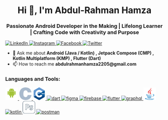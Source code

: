<h1 align="center">Hi 👋, I'm Abdul-Rahman Hamza</h1>
<h3 align="center">Passionate Android Developer in the Making | Lifelong Learner | Crafting Code with Creativity and Purpose</h3>

<!-- 🔗 Social badges row (no blue gaps) -->
<p align="left">
  <a href="https://www.linkedin.com/in/abdul-rahman-hamza-/" target="_blank" rel="noopener noreferrer">
    <img alt="LinkedIn" src="https://img.shields.io/badge/linkedin-AbdulRahmanHamza-0A66C2?style=flat-square&logo=linkedin&logoColor=white&labelColor=2b2b2b">
  </a><!--
  --><a href="https://www.instagram.com/ahamza2205/" target="_blank" rel="noopener noreferrer">
    <img alt="Instagram" src="https://img.shields.io/badge/instagram-%40ahamza2205-E4405F?style=flat-square&logo=instagram&logoColor=white&labelColor=2b2b2b">
  </a><!--
  --><a href="https://www.facebook.com/ahamzaa2205/" target="_blank" rel="noopener noreferrer">
    <img alt="Facebook" src="https://img.shields.io/badge/facebook-ahamzaa2205-1877F2?style=flat-square&logo=facebook&logoColor=white&labelColor=2b2b2b">
  </a><!--
  --><a href="https://x.com/ahamza2205" target="_blank" rel="noopener noreferrer">
    <img alt="Twitter" src="https://img.shields.io/badge/twitter-%40ahamza2205-1DA1F2?style=flat-square&logo=twitter&logoColor=white&labelColor=2b2b2b">
  </a>
</p>

<ul>
  <li>💬 Ask me about <b> Android (Java / Kotlin) , Jetpack Compose (CMP) , Kotlin Multiplatform (KMP) , Flutter (Dart) </b></li>
  <li>📫 How to reach me <b>abdulrahmanhamza2205@gmail.com</b></li>
</ul>

<!-- (Optional) If you prefer icons instead of badges, you can re-enable this block and remove the badges above.
<h3 align="left">Connect with me:</h3>
<p align="left">
  <a href="https://www.linkedin.com/in/abdul-rahman-hamza-/" target="blank">
    <img align="center" src="https://raw.githubusercontent.com/rahuldkjain/github-profile-readme-generator/master/src/images/icons/Social/linked-in-alt.svg" alt="linkedin" height="30" width="40" />
  </a>
</p>
-->

<h3 align="left">Languages and Tools:</h3>
<p align="left"> 
  <a href="https://developer.android.com" target="_blank" rel="noreferrer">
    <img src="https://raw.githubusercontent.com/devicons/devicon/master/icons/android/android-original-wordmark.svg" alt="android" width="40" height="40"/>
  </a> 
  <a href="https://www.cprogramming.com/" target="_blank" rel="noreferrer">
    <img src="https://raw.githubusercontent.com/devicons/devicon/master/icons/c/c-original.svg" alt="c" width="40" height="40"/>
  </a> 
  <a href="https://www.w3schools.com/cpp/" target="_blank" rel="noreferrer">
    <img src="https://raw.githubusercontent.com/devicons/devicon/master/icons/cplusplus/cplusplus-original.svg" alt="cplusplus" width="40" height="40"/>
  </a> 
  <a href="https://dart.dev" target="_blank" rel="noreferrer">
    <img src="https://www.vectorlogo.zone/logos/dartlang/dartlang-icon.svg" alt="dart" width="40" height="40"/>
  </a> 
  <a href="https://www.figma.com/" target="_blank" rel="noreferrer">
    <img src="https://www.vectorlogo.zone/logos/figma/figma-icon.svg" alt="figma" width="40" height="40"/>
  </a> 
  <a href="https://firebase.google.com/" target="_blank" rel="noreferrer">
    <img src="https://www.vectorlogo.zone/logos/firebase/firebase-icon.svg" alt="firebase" width="40" height="40"/>
  </a> 
  <a href="https://flutter.dev" target="_blank" rel="noreferrer">
    <img src="https://www.vectorlogo.zone/logos/flutterio/flutterio-icon.svg" alt="flutter" width="40" height="40"/>
  </a> 
  <a href="https://graphql.org" target="_blank" rel="noreferrer">
    <img src="https://www.vectorlogo.zone/logos/graphql/graphql-icon.svg" alt="graphql" width="40" height="40"/>
  </a> 
  <a href="https://www.java.com" target="_blank" rel="noreferrer">
    <img src="https://raw.githubusercontent.com/devicons/devicon/master/icons/java/java-original.svg" alt="java" width="40" height="40"/>
  </a> 
  <a href="https://kotlinlang.org" target="_blank" rel="noreferrer">
    <img src="https://www.vectorlogo.zone/logos/kotlinlang/kotlinlang-icon.svg" alt="kotlin" width="40" height="40"/>
  </a> 
  <a href="https://www.photoshop.com/en" target="_blank" rel="noreferrer">
    <img src="https://raw.githubusercontent.com/devicons/devicon/master/icons/photoshop/photoshop-line.svg" alt="photoshop" width="40" height="40"/>
  </a> 
  <a href="https://postman.com" target="_blank" rel="noreferrer">
    <img src="https://www.vectorlogo.zone/logos/getpostman/getpostman-icon.svg" alt="postman" width="40" height="40"/>
  </a> 
</p>
